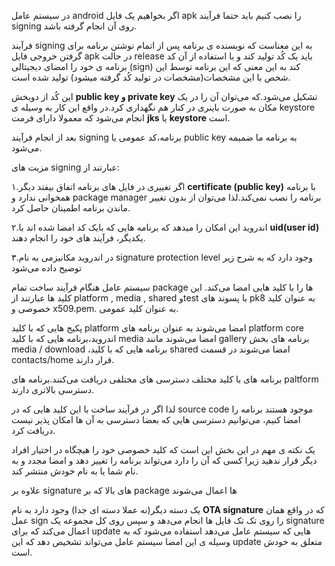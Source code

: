 ﻿در سیستم عامل android اگر بخواهیم یک فایل apk را نصب کنیم باید حتما فرآیند signing روی آن انجام گرفته باشد.

فرآیند signing به این معناست که نویسنده ی برنامه پس از اتمام نوشتن برنامه برای گرفتن خروجی فایل apk در حالت release باید یک کُد تولید کند و با استفاده از آن کد برنامه ی خود را امضای دیجیتالی (sign) کند به این معنی که این برنامه توسط این شخص با این مشخصات(مشخصات در تولید کُد گرفته میشود) تولید شده است.

این کُد از دوبخش **public key و private key** تشکیل می‌شود.که می‌توان آن را در یک مکان به صورت باینری در کنار هم نگهداری کرد.در واقع این کار به وسیله ی keystore انجام می‌شود که معمولا دارای فرمت **jks** یا **keystore** است.

بعد از انجام فرآیند signing برنامه،کد عمومی یا public key به برنامه ما ضمیمه می‌شود.

مزیت های signing عبارتند از:

۱.اگر تغییری در فایل های برنامه اتفاق بیفتد دیگر **certificate (public key)** با برنامه همخوانی ندارد و package manager برنامه را نصب نمی‌کند.لذا می‌توان از بدون تغییر ماندن برنامه اطمینان حاصل کرد.

۲.اندروید این امکان را میدهد که برنامه هایی که بایک کد امضا شده اند با **uid(user id)** یکدیگر، فرآیند های خود را انجام دهند.

۳.در اندروید مکانیزمی به نام signature protection level وجود دارد که به شرح زیر توضیح داده می‌شود

سیستم عامل هنگام فرآیند ساخت تمام package ها را با کلید هایی امضا می‌کند.
این کلید ها عبارتند از platform , media , shared وtest با 	پسوند های pk8 به عنوان کلید خصوصی و x509.pem. به عنوان کلید عمومی.

پکیج هایی که با کلید platform امضا می‌شوند به عنوان برنامه های platform core اندروید،برنامه هایی که با کلید media امضا می‌شوند مانند gallery برنامه های بخش media / download	،برنامه هایی که با کلید shared امضا می‌شوند در قسمت contacts/home قرار دارند.

برنامه های با کلید مختلف دسترسی های مختلفی دریافت می‌کنند.برنامه های paltform دسترسی بالاتری دارند.

لذا اگر در فرآیند ساخت با این کلید هایی که در source code موجود هستند برنامه را امضا کنیم، می‌توانیم دسترسی هایی که بعضا دسترسی به آن ها امکان پذیر نیست دریافت کرد.

یک نکته ی مهم در این بخش این است که کلید خصوصی خود را هیچگاه در اختیار افراد دیگر قرار ندهید زیرا کسی که آن را دارد می‌تواند برنامه را تغییر دهد و امضا مجدد و به نام شما یا به نام خودش  منتشر کند.

علاوه بر signature های بالا که بر package ها اعمال می‌شوند

 یک دسته دیگر(نه عملا دسته ای جدا) وجود دارد به نام **OTA signature** که در واقع همان عمل sign را روی تک تک فایل ها انجام می‌دهد و سپس روی کل مجموعه یک signature اعمال می‌کند که برای update هایی که سیستم عامل می‌دهد استفاده می‌شود که به وسیله ی این امضا سیستم عامل می‌تواند تشخیص دهد که این update متعلق به خودش است.
